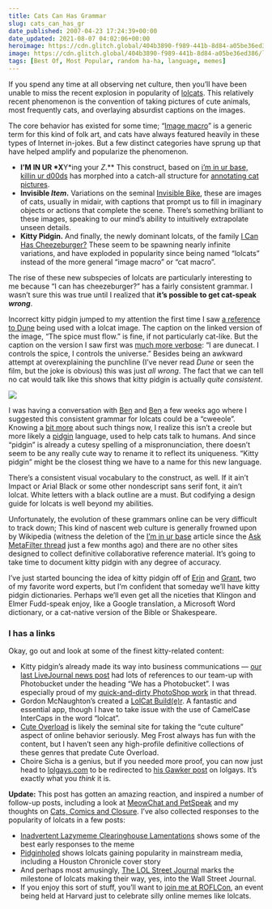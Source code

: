 ```yaml
---
title: Cats Can Has Grammar
slug: cats_can_has_gr
date_published: 2007-04-23 17:24:39+00:00
date_updated: 2021-08-07 04:02:06+00:00
heroimage: https://cdn.glitch.global/404b3890-f989-441b-8d84-a05be36ed386/lolcats-kitty-pidgin.jpg?v=1726840961256
image: https://cdn.glitch.global/404b3890-f989-441b-8d84-a05be36ed386/lolcats-kitty-pidgin.jpg?v=1726840961256
tags: [Best Of, Most Popular, random ha-ha, language, memes]
---
```

If you spend any time at all observing net culture, then you’ll have been unable to miss the recent explosion in popularity of [lolcats](http://en.wikipedia.org/wiki/Lolcat). This relatively recent phenomenon is the convention of taking pictures of cute animals, most frequently cats, and overlaying absurdist captions on the images.

The core behavior has existed for some time; “[Image macro](http://en.wikipedia.org/wiki/Image_macro)” is a generic term for this kind of folk art, and cats have always featured heavily in these types of Internet in-jokes. But a few distinct categories have sprung up that have helped amplify and popularize the phenomenon.

- **I’M IN UR *X**Y*ing your *Z*.** This construct, based on [i’m in ur base, killin ur d00ds](http://shackfaq.portax.net/?qid=89) has morphed into a catch-all structure for [annotating cat pictures](http://i24.photobucket.com/albums/c28/chantalemo/2af480fe50128bd2ec33bde5de69cacd.gif).
- **Invisible *Item*.** Variations on the seminal [Invisible Bike](http://www.flickr.com/search/?q=invisible%20bike&amp;w=all), these are images of cats, usually in midair, with captions that prompt us to fill in imaginary objects or actions that complete the scene. There’s something brilliant to these images, speaking to our mind’s ability to intuitively extrapolate unseen details.
- **Kitty Pidgin.** And finally, the newly dominant lolcats, of the family [I Can Has Cheezeburger?](http://icanhascheezburger.wordpress.com/) These seem to be spawning nearly infinite variations, and have exploded in popularity since being named “lolcats” instead of the more general “image macro” or “cat macro”.

The rise of these new subspecies of lolcats are particularly interesting to me because “I can has cheezeburger?” has a fairly consistent grammar. I wasn’t sure this was true until I realized that **it’s possible to get cat-speak *wrong***.

Incorrect kitty pidgin jumped to my attention the first time I saw [a reference to Dune](https://web.archive.org/web/20090201184317/http://icanhascheezburger.com:80/2007/02/07/the-spice-must-flow/) being used with a lolcat image. The caption on the linked version of the image, “The spice must flow.” is fine, if not particularly cat-like. But the caption on the version I saw first was [much more verbose](http://rev-jo.livejournal.com/132404.html): “I are dunecat. I controls the spice, I controls the universe.” Besides being an awkward attempt at overexplaining the punchline (I’ve never read *Dune* or seen the film, but the joke is obvious) this was just *all wrong*. The fact that we can tell no cat would talk like this shows that kitty pidgin is actually *quite consistent*.

![](https://cdn.glitch.global/404b3890-f989-441b-8d84-a05be36ed386/lolcats-kitty-pidgin.jpg?v=1726840961256)

I was having a conversation with [Ben](http://en.wikipedia.org/wiki/Ben_Cerveny) and [Ben](http://btrott.vox.com/) a few weeks ago where I suggested this consistent grammar for lolcats could be a “cweeole”. Knowing a [bit more](/2007/04/22/pidgins_and_cre) about such things now, I realize this isn’t a creole but more likely a [pidgin](http://en.wikipedia.org/wiki/Pidgin) language, used to help cats talk to humans. And since “pidgin” is already a cutesy spelling of a mispronunciation, there doesn’t seem to be any really cute way to rename it to reflect its uniqueness. “Kitty pidgin” might be the closest thing we have to a name for this new language.

There’s a consistent visual vocabulary to the construct, as well. If it ain’t Impact or Arial Black or some other nondescript sans serif font, it ain’t lolcat. White letters with a black outline are a must. But codifying a design guide for lolcats is well beyond my abilities.

Unfortunately, the evolution of these grammars online can be very difficult to track down; This kind of nascent web culture is generally frowned upon by Wikipedia (witness the deletion of the [I’m in ur base](http://en.wikipedia.org/wiki/Im_in_ur_base_killin_ur_d00dz) article since the [Ask MetaFilter thread](http://ask.metafilter.com/47041/I-am-in-ur-webz-aksin-ur-questins) just a few months ago) and there are no other sites designed to collect definitive collaborative reference material. It’s going to take time to document kitty pidgin with any degree of accuracy.

I’ve just started bouncing the idea of kitty pidgin off of [Erin](http://en.wikipedia.org/wiki/Erin_McKean) and [Grant](http://www.doubletongued.org/), two of my favorite word experts, but I’m confident that someday we’ll have kitty pidgin dictionaries. Perhaps we’ll even get all the niceties that Klingon and Elmer Fudd-speak enjoy, like a Google translation, a Microsoft Word dictionary, or a cat-native version of the Bible or Shakespeare.

### I has a links

Okay, go out and look at some of the finest kitty-related content:

- Kitty pidgin’s already made its way into business communications — [our last LiveJournal news post](http://news.livejournal.com/98192.html) had lots of references to our team-up with Photobucket under the heading “We has a Photobucket”. I was especially proud of my [quick-and-dirty PhotoShop work](http://news.livejournal.com/98192.html?thread=44347024) in that thread.
- Gordon McNaughton’s created a [LolCat Build(e)r](http://kscakes.com/LolCats/). A fantastic and essential app, though I have to take issue with the use of CamelCase InterCaps in the word “lolcat”.
- [Cute Overload](http://www.cuteoverload.com/) is likely the seminal site for taking the “cute culture” aspect of online behavior seriously. Meg Frost always has fun with the content, but I haven’t seen any high-profile definitive collections of these genres that predate Cute Overload.
- Choire Sicha is a genius, but if you needed more proof, you can now just head to [lolgays.com](http://www.lolgays.com/) to be redirected to [his Gawker post](http://gawker.com/news/lolgays/lolgays-winning-in-yur-internets-254052.php) on lolgays. It’s exactly what you *think* it is.

**Update:** This post has gotten an amazing reaction, and inspired a number of follow-up posts, including a look at [MeowChat and PetSpeak](/2007/04/25/meowchat_and_pe/) and my thoughts on [Cats, Comics and Closure](/2007/04/30/cats_comics_and/). I’ve also collected responses to the popularity of lolcats in a few posts:

- [Inadvertent Lazymeme Clearinghouse Lamentations](/2007/05/21/inadvertent_lazymeme_clearinghouse_lamentations/) shows some of the best early responses to the meme
- [Pidginholed](/2007/07/pidginholed.html) shows lolcats gaining popularity in mainstream media, including a Houston Chronicle cover story
- And perhaps most amusingly, [The LOL Street Journal](/2007/08/26/the_lol_street_journal/) marks the milestone of lolcats making their way, yes, into the Wall Street Journal.
- If you enjoy this sort of stuff, you’ll want to [join me at ROFLCon](/2007/11/26/serious_lols_come_to_roflcon/), an event being held at Harvard just to celebrate silly online memes like lolcats.
